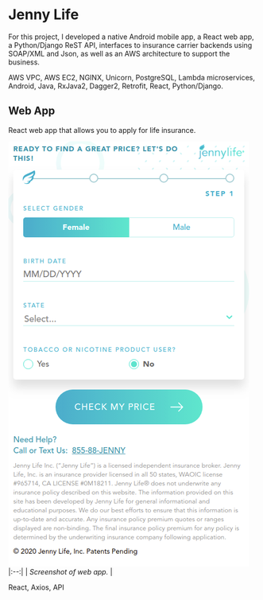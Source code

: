 # Jenny Life

For this project, I developed a native Android mobile app, a React web app, a Python/Django ReST API, interfaces to insurance carrier backends using SOAP/XML and Json, as well as an AWS architecture to support the business.

AWS VPC, AWS EC2, NGINX, Unicorn, PostgreSQL, Lambda microservices, Android, Java, RxJava2, Dagger2, Retrofit, React, Python/Django.

## Web App

React web app that allows you to apply for life insurance.

![Website](images/jennylife-web.png)
|:--:| 
| *Screenshot of web app.* |

React, Axios, API




